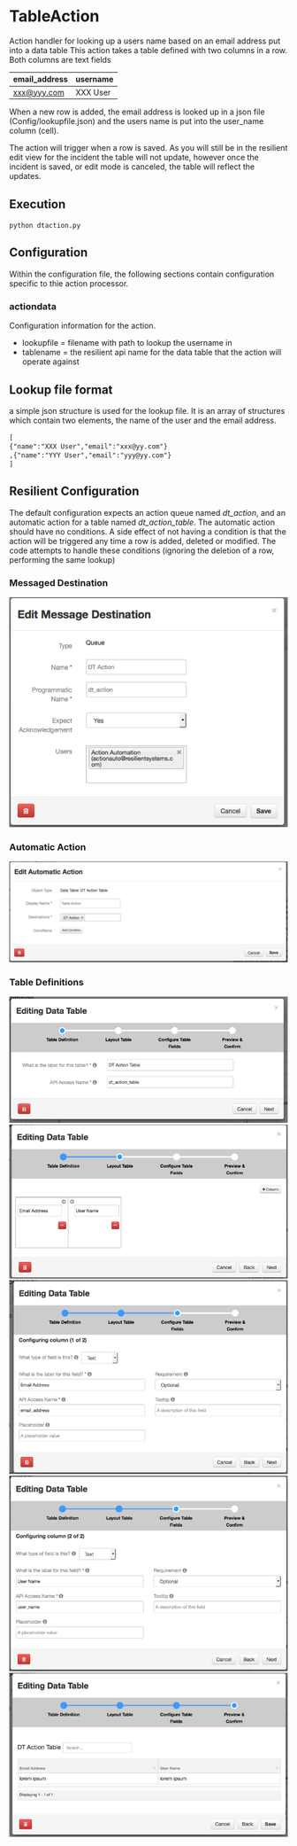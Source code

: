# TableAction
Action handler for looking up a users name based on an email address put into a data table
This action takes a table defined with two columns in a row.  Both columns are text fields

| email_address | username |
 --- | ---
| xxx@yyy.com   | XXX User |

When a new row is added, the email address is looked up in a json file (Config/lookupfile.json) and the 
users name is put into the user_name column (cell).  

The action will trigger when a row is saved.  As you will still be in the resilient edit view for the incident
the table will not update, however once the incident is saved, or edit mode is canceled, the table will 
reflect the updates.

## Execution
```
python dtaction.py
```

## Configuration
Within the configuration file, the following sections contain configuration specific to thie 
action processor.

### actiondata
Configuration information for the action.  
+ lookupfile = filename with path to lookup the username in
+ tablename = the resilient api name for the data table that the action will operate against

## Lookup file format
a simple json structure is used for the lookup file.  It is an array of structures which contain two elements, the name of the user and the email address.
```
[
{"name":"XXX User","email":"xxx@yy.com"}
,{"name":"YYY User","email":"yyy@yy.com"}
]
```

## Resilient Configuration
The default configuration expects an action queue named *dt_action*, and an automatic action for a table named *dt_action_table*.  The automatic action should have no conditions. 
A side effect of not having a condition is that the action will be triggered any time a row is added, deleted or modified.  The code attempts to handle these conditions (ignoring
the deletion of a row, performing the same lookup)
### Messaged Destination 
![Custom message destination](Documents/messagedestination.png)
### Automatic Action
![Automatic Action](Documents/automaticaction.png)
### Table Definitions
![TableDef1](Documents/tabledef1.png)
![TableDef2](Documents/tabledef2.png)
![TableDef3](Documents/tabledef3.png)
![TableDef4](Documents/tabledef4.png)
![TableDef5](Documents/tabledef5.png)
